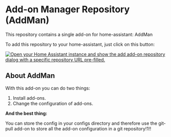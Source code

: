 # Add-on Manager Repository (AddMan)

This repository contains a single add-on for home-assistant: AddMan

To add this repository to your home-assistant, just click on this button:

[![Open your Home Assistant instance and show the add add-on repository dialog with a specific repository URL pre-filled.](https://my.home-assistant.io/badges/supervisor_add_addon_repository.svg)](https://my.home-assistant.io/redirect/supervisor_add_addon_repository/?repository_url=https%3A%2F%2Fgithub.com%2Fdadav%2Fhass-addon-addman)

## About AddMan

With this add-on you can do two things:

1. Install add-ons.
2. Change the configuration of add-ons.

**And the best thing:**

You can store the config in your configs directory and therefore 
use the git-pull add-on to store all the add-on configuration 
in a git repository!1!!
